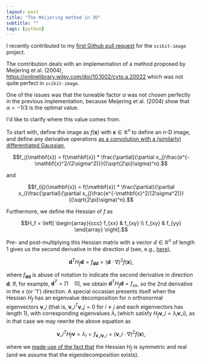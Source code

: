 ```yaml
---
layout: post
title: "The Meijering method in 3D"
subtitle: ""
tags: [python]
---
```


I recently contributed to my [first Github pull request](https://github.com/scikit-image/scikit-image/pull/6149) for the `scikit-image` project.

The contribution deals with an implementation of a method proposed by Meijering et al. (2004), https://onlinelibrary.wiley.com/doi/10.1002/cyto.a.20022 which was not quite perfect in `scikit-image`.

One of the issues was that the tuneable factor $\alpha$ was not chosen perfectly in the previous implementation, because Meijering et al. (2004) show that $\alpha=-1/3$ is the optimal value.

I'd like to clarify where this value comes from.

To start with, define the image as $f(\mathbf{x})$ with $\mathbf{x}\in\mathbb{R}^n$ to define an $n$-D image, and define any derivative operations [as a convolution with a (similarly) differentiated Gaussian](https://www.crisluengo.net/archives/22/),

$$f_j(\mathbf{x}) = f(\mathbf{x}) * \frac{\partial}{\partial x_j}\frac{e^{-\mathbf{x}^2/(2\sigma^2)}}{(\sqrt{2\pi}\sigma)^n}.$$

and

$$f_{ij}(\mathbf{x}) = f(\mathbf{x}) * \frac{\partial}{\partial x_i}\frac{\partial}{\partial x_j}\frac{e^{-\mathbf{x}^2/(2\sigma^2)}}{(\sqrt{2\pi}\sigma)^n}.$$


Furthermore, we define the Hessian of $f$ as

$$H_f = \left[ \begin{array}{ccc}
f_{xx} & f_{xy} \\
f_{xy} & f_{yy} \end{array} \right].$$

Pre- and post-multiplying this Hessian matrix with a vector $d\in\mathbb{R}^n$ of length 1 gives us the second derivative in the direction $d$ (see, e.g., [here](https://math.stackexchange.com/questions/2573376/second-directional-derivative-and-hessian-matrix)),

$$
\mathbf{d}^T H_f \mathbf{d} = f_{\mathbf{d}\mathbf{d}} = (\mathbf{d}\cdot\nabla)^2 f(\mathbf{x}),
$$

where $f_{\mathbf{d}\mathbf{d}}$ is abuse of notation to indicate the second derivative in direction $\mathbf{d}$. If, for example, $\mathbf{d}^T=[1\quad 0]$, we obtain $\mathbf{d}^TH_f\mathbf{d}=f_{xx}$, so the 2nd derivative in the $x$ (or '1') direction.
A special occasian presents itself when the Hessian $H_f$ has an eigenvalue decomposition for $n$ orthonormal eigenvectors $\mathbf{v}\_i$ (that is, $\mathbf{v}\_i^T\mathbf{v}\_j=0$ for $i\neq j$ and each eigenvectors has length 1), with corresponding eigenvalues $\lambda_i$ (which satisfy $H_f \mathbf{v}\_i = \lambda_i \mathbf{v}\_i$), as in that case we may rewrite the above equation as

$$
\mathbf{v}\_i^T H_f \mathbf{v} = \lambda_i = f_{\mathbf{v}\_i\mathbf{v}\_i} = (\mathbf{v}\_i\cdot\nabla)^2 f(\mathbf{x}),
$$

where we [made use of the fact that](https://en.wikipedia.org/wiki/Eigendecomposition_of_a_matrix#Real_symmetric_matrices) the Hessian $H_f$ is symmetric and real (and we assume that the eigendecomposition exists).



